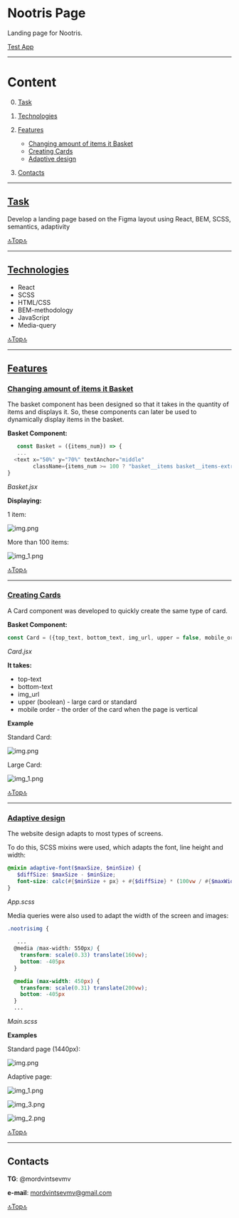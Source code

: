 # Nootris Page

Landing page for Nootris.

<a href="https://mordvintsevmv.github.io/nootris_page">Test App</a>

---

# <a name="content">Content</a>

0. [Task](#task)

1. [Technologies](#technologies)

2. [Features](#features)
   - [Changing amount of items it Basket](#basket)
   - [Creating Cards](#card)
   - [Adaptive design](#adaptive)


3. [Contacts](#contacts)

---

## <a href="#task">Task</a>

Develop a landing page based on the Figma layout using React, BEM, SCSS, semantics, adaptivity

[🔝Top🔝](#content)

---

## <a href="#technologies">Technologies</a>

- React
- SCSS
- HTML/CSS
- BEM-methodology
- JavaScript
- Media-query

[🔝Top🔝](#content)

---

## <a href="#features">Features</a>

### <a href="#basket">Changing amount of items it Basket</a>

The basket component has been designed so that it takes in the quantity of 
items and displays it. So, these components can later be used to dynamically 
display items in the basket.

**Basket Component:**

 ```javascript
    const Basket = ({items_num}) => {
    ...
   <text x="50%" y="70%" textAnchor="middle"
         className={items_num >= 100 ? "basket__items basket__items-extra" : "basket__items"}>{items_num < 100 ? items_num : "99+"}</text>
}
```
*Basket.jsx*

**Displaying:**

1 item:

![img.png](img/basket_1item.png)

More than 100 items:

![img_1.png](img/basket_100items.png)

[🔝Top🔝](#content)

---

### <a href="#card">Creating Cards</a>

A Card component was developed to quickly create the same type of card.

**Basket Component:**

 ```javascript
const Card = ({top_text, bottom_text, img_url, upper = false, mobile_order = 0}) => {...}
```
*Card.jsx*

**It takes:**
   - top-text
   - bottom-text
   - img_url
   - upper (boolean) - large card or standard
   - mobile order - the order of the card when the page is vertical

**Example**

Standard Card:

![img.png](img/standard_card.png)

Large Card:

![img_1.png](img/large_card.png)

[🔝Top🔝](#content)

---

### <a href="#adaptive">Adaptive design</a> 

The website design adapts to most types of screens.

To do this, SCSS mixins were used, which adapts the font, line height and width:

```scss
@mixin adaptive-font($maxSize, $minSize) {
   $diffSize: $maxSize - $minSize;
   font-size: calc(#{$minSize + px} + #{$diffSize} * (100vw / #{$maxWidth}));
}
``` 
*App.scss*

Media queries were also used to adapt the width of the screen and images:

```scss
.nootrisimg {
   
   ...
  @media (max-width: 550px) {
    transform: scale(0.33) translate(160vw);
    bottom: -405px
  }

  @media (max-width: 450px) {
    transform: scale(0.31) translate(200vw);
    bottom: -405px
  }
  ...
```
*Main.scss*

**Examples**

Standard page (1440px):

![img.png](img/standard_page.png)

Adaptive page:

![img_1.png](img/adaptive_page_1.png)

![img_3.png](img/adaptive_page_2.png)

![img_2.png](img/adaptive_page_3.png)

[🔝Top🔝](#content)

---

## <a name="contacts">Contacts</a>

**TG**: @mordvintsevmv

**e-mail**: mordvintsevmv@gmail.com

[🔝Top🔝](#content)
